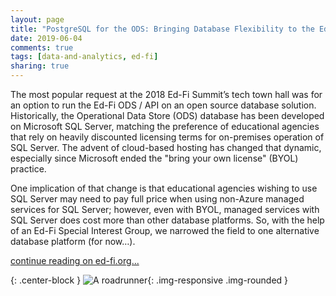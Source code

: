 ```yaml
---
layout: page
title: "PostgreSQL for the ODS: Bringing Database Flexibility to the Ed-Fi Platform"
date: 2019-06-04
comments: true
tags: [data-and-analytics, ed-fi]
sharing: true
---
```


The most popular request at the 2018 Ed-Fi Summit’s tech town hall was for an option to run the Ed-Fi ODS / API on an open source database solution. Historically, the Operational Data Store (ODS) database has been developed on Microsoft SQL Server, matching the preference of educational agencies that rely on heavily discounted licensing terms for on-premises operation of SQL Server. The advent of cloud-based hosting has changed that dynamic, especially since Microsoft ended the "bring your own license" (BYOL) practice.

One implication of that change is that educational agencies wishing to use SQL Server may need to pay full price when using non-Azure managed services for SQL Server; however, even with BYOL, managed services with SQL Server does cost more than other database platforms. So, with the help of an Ed-Fi Special Interest Group, we narrowed the field to one alternative database platform (for now&hellip;).

[continue reading on ed-fi.org...](https://www.ed-fi.org/blog/2019/06/postgresql-for-the-ods-bringing-database-flexibility-to-the-ed-fi-platform/)

{: .center-block }
![A roadrunner](https://www.ed-fi.org/assets/2019/06/Screen-Shot-2019-06-03-at-1.13.36-PM-400x247.png){: .img-responsive .img-rounded }
